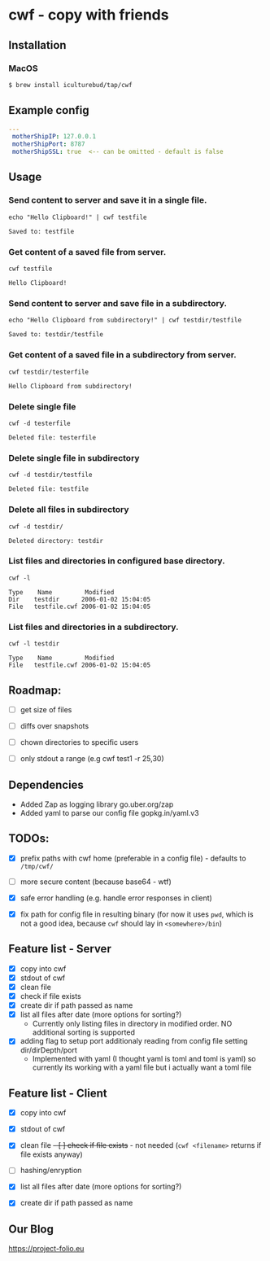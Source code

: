 # cwf - copy with friends

## Installation

### MacOS
```bash
$ brew install iculturebud/tap/cwf
```


## Example config
```yaml
---
 motherShipIP: 127.0.0.1
 motherShipPort: 8787
 motherShipSSL: true  <-- can be omitted - default is false
```


## Usage
### Send content to server and save it in a single file.
```
echo "Hello Clipboard!" | cwf testfile
```
`Saved to: testfile`

### Get content of a saved file from server.
```
cwf testfile
```
`Hello Clipboard!`

### Send content to server and save file in a subdirectory.
```
echo "Hello Clipboard from subdirectory!" | cwf testdir/testfile
```
`Saved to: testdir/testfile`

### Get content of a saved file in a subdirectory from server.
```
cwf testdir/testerfile
```
`Hello Clipboard from subdirectory!`

### Delete single file
```
cwf -d testerfile
```
`Deleted file: testerfile`

### Delete single file in subdirectory
```
cwf -d testdir/testfile
```
`Deleted file: testfile`

### Delete all files in subdirectory
```
cwf -d testdir/
```
`Deleted directory: testdir`

### List files and directories in configured base directory.
```
cwf -l
```
``` 
Type    Name         Modified
Dir    testdir      2006-01-02 15:04:05
File   testfile.cwf 2006-01-02 15:04:05
```

### List files and directories in a subdirectory.
```
cwf -l testdir
```
```
Type    Name         Modified
File   testfile.cwf 2006-01-02 15:04:05
```


## Roadmap:
- [ ] get size of files
- [ ] diffs over snapshots
- [ ] chown directories to specific users
- [ ] only stdout a range (e.g cwf test1 -r 25,30)


## Dependencies
- Added Zap as logging library go.uber.org/zap
- Added yaml to parse our config file gopkg.in/yaml.v3


## TODOs:
- [x] prefix paths with cwf home (preferable in a config file) - defaults to `/tmp/cwf/`
- [ ] more secure content (because base64 - wtf)
- [x] safe error handling (e.g. handle error responses in client)
- [x] fix path for config file in resulting binary (for now it uses `pwd`, which is not a good idea, because `cwf` should lay in `<somewhere>/bin`)


## Feature list - Server
- [x] copy into cwf
- [x] stdout of cwf
- [x] clean file
- [x] check if file exists
- [x] create dir if path passed as name
- [x] list all files after date (more options for sorting?)
  - Currently only listing files in directory in modified order. NO additional sorting is supported
- [x] adding flag to setup port additionaly reading from config file setting dir/dirDepth/port
  - Implemented with yaml (I thought yaml is toml and toml is yaml) so currently its working with a yaml file but i actually want a toml file


## Feature list - Client
- [x] copy into cwf
- [x] stdout of cwf
- [x] clean file
~~- [ ] check if file exists~~ - not needed (`cwf <filename>` returns if file exists anyway)
- [ ] hashing/enryption
- [x] list all files after date (more options for sorting?)
- [x] create dir if path passed as name


## Our Blog
https://project-folio.eu
